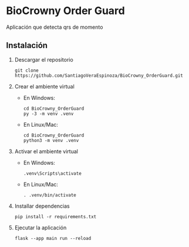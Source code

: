 # BioCrowny Order Guard

Aplicación que detecta qrs de momento

## Instalación

1. Descargar el repositorio 
    ```
    git clone https://github.com/SantiagoVeraEspinoza/BioCrowny_OrderGuard.git
    ```
2. Crear el ambiente virtual
    - En Windows:
        ```
        cd BioCrowny_OrderGuard
        py -3 -m venv .venv
        ```
    - En Linux/Mac:
        ```
        cd BioCrowny_OrderGuard
        python3 -m venv .venv
        ```

3. Activar el ambiente virtual
    - En Windows:
        ```
        .venv\Scripts\activate
        ```
    - En Linux/Mac:
        ```
        . .venv/bin/activate
        ```

4. Installar dependencias
    ```
    pip install -r requirements.txt
    ```

5. Ejecutar la aplicación
    ```
    flask --app main run --reload
    ```